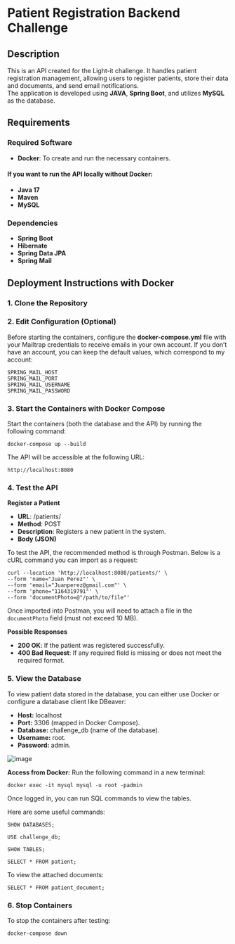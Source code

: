 # Patient Registration Backend Challenge

## Description

This is an API created for the Light-it challenge. It handles patient registration management, allowing users to register patients, store their data and documents, and send email notifications.  
The application is developed using **JAVA**, **Spring Boot**, and utilizes **MySQL** as the database.

## Requirements

### Required Software

- **Docker**: To create and run the necessary containers.

#### If you want to run the API locally without Docker:
- **Java 17**
- **Maven**
- **MySQL**

### Dependencies

- **Spring Boot**
- **Hibernate**
- **Spring Data JPA**
- **Spring Mail**

## Deployment Instructions with Docker

### 1. Clone the Repository

### 2. Edit Configuration (Optional)
Before starting the containers, configure the **docker-compose.yml** file with your Mailtrap credentials to receive emails in your own account. If you don’t have an account, you can keep the default values, which correspond to my account:

    SPRING_MAIL_HOST
    SPRING_MAIL_PORT
    SPRING_MAIL_USERNAME
    SPRING_MAIL_PASSWORD

### 3. Start the Containers with Docker Compose

Start the containers (both the database and the API) by running the following command:

    docker-compose up --build

The API will be accessible at the following URL:

    http://localhost:8080

### 4. Test the API
**Register a Patient**

- **URL**: /patients/
- **Method**: POST
- **Description**: Registers a new patient in the system.
- **Body (JSON)**

To test the API, the recommended method is through Postman. Below is a cURL command you can import as a request:

    curl --location 'http://localhost:8080/patients/' \
    --form 'name="Juan Perez"' \
    --form 'email="Juanperez@gmail.com"' \
    --form 'phone="1164319791"' \
    --form 'documentPhoto=@"/path/to/file"'

Once imported into Postman, you will need to attach a file in the `documentPhoto` field (must not exceed 10 MB).

**Possible Responses**
- **200 OK**: If the patient was registered successfully.
- **400 Bad Request**: If any required field is missing or does not meet the required format.

### 5. View the Database
To view patient data stored in the database, you can either use Docker or configure a database client like DBeaver:  
- **Host:** localhost  
- **Port:** 3306 (mapped in Docker Compose).  
- **Database:** challenge_db (name of the database).  
- **Username:** root.  
- **Password:** admin.
  
![image](https://github.com/user-attachments/assets/e2447251-ebc5-4acf-8e7b-90265ba9fda0)

**Access from Docker:**
Run the following command in a new terminal:

    docker exec -it mysql mysql -u root -padmin

Once logged in, you can run SQL commands to view the tables. 

Here are some useful commands:

    SHOW DATABASES;

    USE challenge_db;

    SHOW TABLES;

    SELECT * FROM patient;

To view the attached documents:

    SELECT * FROM patient_document;

### 6. Stop Containers
To stop the containers after testing:

    docker-compose down
